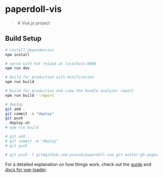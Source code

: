 # paperdoll-vis

> A Vue.js project

## Build Setup

``` bash
# install dependencies
npm install

# serve with hot reload at localhost:8080
npm run dev

# build for production with minification
npm run build

# build for production and view the bundle analyzer report
npm run build --report

# deploy
git add .
git commit -m "deploy"
git push
. deploy.sh
# npm run build

# git add .
# git commit -m "deploy"
# git push

# git push -f git@github.com:yoanad/paperdoll-vue.git master:gh-pages

```

For a detailed explanation on how things work, check out the [guide](http://vuejs-templates.github.io/webpack/) and [docs for vue-loader](http://vuejs.github.io/vue-loader).
